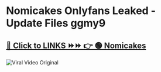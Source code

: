 
 # Nomicakes Onlyfans Leaked - Update Files ggmy9

## <h2><a href="https://clipsfans.com/Nomicakes&ref=git">🔗 Click to LINKS ⏩⏩ 👉 🟢 Nomicakes </a></h2>

<a href="https://clipsfans.com/Nomicakes&ref=git" rel="nofollow" data-target="animated-image.originalLink"><img src="https://i.ibb.co.com/xMMVF88/686577567.gif" alt="Viral Video Original" style="max-width: 100%; display: inline-block;" data-target="animated-image.originalImage"></a>

